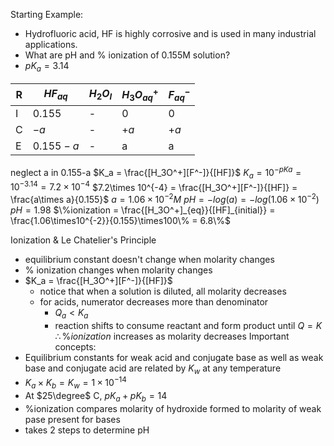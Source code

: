 Starting Example:
- Hydrofluoric acid, HF is highly corrosive and is used in many industrial applications. 
- What are pH and % ionization of 0.155M solution?
- $pK_a = 3.14$ 

| R   | $HF_{aq}$ | $H_2O_{l}$ | $H_3O^+_{aq}$ | $F^-_{aq}$ |
| --- | --------- | ---------- | ------------- | ---------- |
| I   | $0.155$   | -          | $0$           | $0$        |
| C   | $-a$      | -          | $+a$          | $+a$       |
| E   | $0.155-a$ | -          | a             | a          |
neglect a in 0.155-a
$K_a = \frac{[H_3O^+][F^-]}{[HF]}$ 
$K_a = 10^{-pKa} = 10^{-3.14} = 7.2\times 10^{-4}$ 
$7.2\times 10^{-4} = \frac{[H_3O^+][F^-]}{[HF]} = \frac{a\times a}{0.155}$ 
$a = 1.06\times10^{-2} M$ 
$pH = -log(a) = -log(1.06\times10^{-2})$ 
$pH = 1.98$ 
$\%ionization = \frac{[H_3O^+]_{eq}}{[HF]_{initial}} = \frac{1.06\times10^{-2}}{0.155}\times100\% = 6.8\%$    

Ionization & Le Chatelier's Principle
- equilibrium constant doesn't change when molarity changes
- % ionization changes when molarity changes
- $K_a = \frac{[H_3O^+][F^-]}{[HF]}$ 
	- notice that when a solution is diluted, all molarity decreases
	- for acids, numerator decreases more than denominator
		- $Q_a<K_a$
		- reaction shifts to consume reactant and form product until $Q = K$ $\therefore \%ionization$ increases as molarity decreases
Important concepts:
- Equilibrium constants for weak acid and conjugate base as well as weak base and conjugate acid are related by $K_w$ at any temperature
- $K_a\times K_b=K_w = 1\times 10^{-14}$  
- At $25\degree$ C, $pK_a+pK_b=14$ 
- %ionization compares molarity of hydroxide formed to molarity of weak pase present for bases
- takes 2 steps to determine pH
